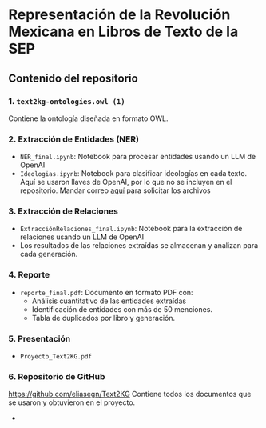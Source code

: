 # Representación de la Revolución Mexicana en Libros de Texto de la SEP

## Contenido del repositorio

### 1. `text2kg-ontologies.owl (1)`
Contiene la ontología diseñada en formato OWL.

### 2. Extracción de Entidades (NER)
- `NER_final.ipynb`: Notebook para procesar entidades usando un LLM de OpenAI
- `Ideologias.ipynb`: Notebook para clasificar ideologías en cada texto.
Aquí se usaron llaves de OpenAI, por lo que no se incluyen en el repositorio. Mandar correo [aquí](mailto:eliasgn@ciencias.unam.mx) para solicitar los archivos

### 3. Extracción de Relaciones
- `ExtracciónRelaciones_final.ipynb`: Notebook para la extracción de relaciones usando un LLM de OpenAI
- Los resultados de las relaciones extraídas se almacenan y analizan para cada generación.

### 4. Reporte
- `reporte_final.pdf`: Documento en formato PDF con:
  - Análisis cuantitativo de las entidades extraídas
  - Identificación de entidades con más de 50 menciones.
  - Tabla de duplicados por libro y generación.

### 5. Presentación
- `Proyecto_Text2KG.pdf`

### 6. Repositorio de GitHub
https://github.com/eliasegn/Text2KG
Contiene todos los documentos que se usaron y obtuvieron en el proyecto.

- 
